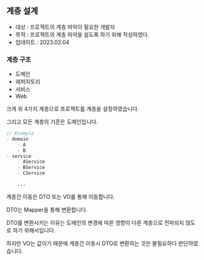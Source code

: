 ## 계층 설계

+ 대상 : 프로젝트의 계층 파악이 필요한 개발자
+ 목적 : 프로젝트의 계층 파악을 쉽도록 하기 위해 작성하였다.
+ 업데이트 : 2023.02.04


### 계층 구조
+ 도메인
+ 레퍼지토리
+ 서비스
+ Web

크게 위 4가지 계층으로 프로젝트를 계층을 설정하였습니다.

그리고 모든 계층의 기준은 도메인입니다.

```java
// Example
- domain
    - A
    - B
- service
    - AService
    - BService
    - CService

    ...
```

계층간 이동은 DTO 또는 VO를 통해 이동합니다.

DTO는 Mapper을 통해 변환합니다.

DTO를 변환시키는 이유는 도메인의 변경에 따른 영향이 다른 계층으로 전파되지 않도로 하기 위해서입니다.

하지만 VO는 값이기 때문에 계층간 이동시 DTO로 변환하는 것은 불필요하다 판단하였습니다.